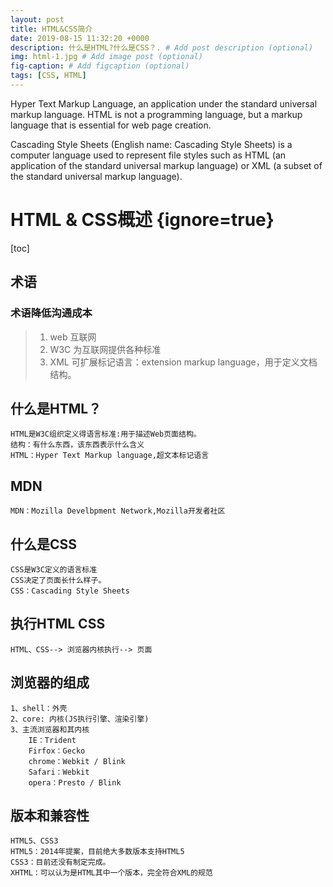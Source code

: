 ```yaml
---
layout: post
title: HTML&CSS简介
date: 2019-08-15 11:32:20 +0000
description: 什么是HTML?什么是CSS？. # Add post description (optional)
img: html-1.jpg # Add image post (optional)
fig-caption: # Add figcaption (optional)
tags: [CSS, HTML]
---
```

Hyper Text Markup Language, an application under the standard universal markup language. HTML is not a programming language, but a markup language that is essential for web page creation.

Cascading Style Sheets (English name: Cascading Style Sheets) is a computer language used to represent file styles such as HTML (an application of the standard universal markup language) or XML (a subset of the standard universal markup language).

# HTML & CSS概述 {ignore=true}
[toc]
## 术语

### 术语降低沟通成本
>1. web 互联网
>2. W3C 为互联网提供各种标准
>3. XML 可扩展标记语言：extension markup language，用于定义文档结构。 

## 什么是HTML？
    HTML是W3C组织定义得语言标准:用于描述Web页面结构。
    结构：有什么东西，该东西表示什么含义
    HTML：Hyper Text Markup language,超文本标记语言
    
## MDN
    MDN：Mozilla Develbpment Network,Mozilla开发者社区

## 什么是CSS
    CSS是W3C定义的语言标准
    CSS决定了页面长什么样子。
    CSS：Cascading Style Sheets

## 执行HTML CSS
    HTML、CSS--> 浏览器内核执行--> 页面

## 浏览器的组成
    1、shell：外壳
    2、core: 内核(JS执行引擎、渲染引擎)
    3、主流浏览器和其内核
        IE：Trident
        Firfox：Gecko
        chrome：Webkit / Blink
        Safari：Webkit
        opera：Presto / Blink

## 版本和兼容性
    HTML5、CSS3
    HTML5：2014年提案，目前绝大多数版本支持HTML5
    CSS3：目前还没有制定完成。
    XHTML：可以认为是HTML其中一个版本，完全符合XML的规范